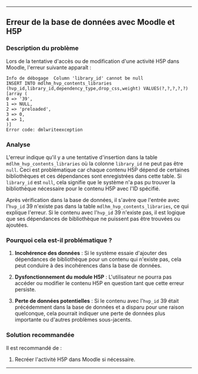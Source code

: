 
---

## Erreur de la base de données avec Moodle et H5P

### Description du problème

Lors de la tentative d'accès ou de modification d'une activité H5P dans Moodle, l'erreur suivante apparaît :

```
Info de débogage  Column 'library_id' cannot be null
INSERT INTO mdlhm_hvp_contents_libraries (hvp_id,library_id,dependency_type,drop_css,weight) VALUES(?,?,?,?,?)
[array (
0 => '39',
1 => NULL,
2 => 'preloaded',
3 => 0,
4 => 1,
)]
Error code: dmlwriteexception
```

### Analyse

L'erreur indique qu'il y a une tentative d'insertion dans la table `mdlhm_hvp_contents_libraries` où la colonne `library_id` ne peut pas être `null`. Ceci est problématique car chaque contenu H5P dépend de certaines bibliothèques et ces dépendances sont enregistrées dans cette table. Si `library_id` est `null`, cela signifie que le système n'a pas pu trouver la bibliothèque nécessaire pour le contenu H5P avec l'ID spécifié.

Après vérification dans la base de données, il s'avère que l'entrée avec l'`hvp_id` 39 n'existe pas dans la table `mdlhm_hvp_contents_libraries`, ce qui explique l'erreur. Si le contenu avec l'`hvp_id` 39 n'existe pas, il est logique que ses dépendances de bibliothèque ne puissent pas être trouvées ou ajoutées.

### Pourquoi cela est-il problématique ?

1. **Incohérence des données** : Si le système essaie d'ajouter des dépendances de bibliothèque pour un contenu qui n'existe pas, cela peut conduire à des incohérences dans la base de données.

2. **Dysfonctionnement du module H5P** : L'utilisateur ne pourra pas accéder ou modifier le contenu H5P en question tant que cette erreur persiste.

3. **Perte de données potentielles** : Si le contenu avec l'`hvp_id` 39 était précédemment dans la base de données et a disparu pour une raison quelconque, cela pourrait indiquer une perte de données plus importante ou d'autres problèmes sous-jacents.

### Solution recommandée

Il est recommandé de :
1. Recréer l'activité H5P dans Moodle si nécessaire.


---

